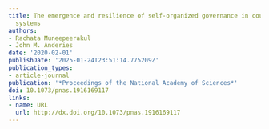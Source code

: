 ```yaml
---
title: The emergence and resilience of self-organized governance in coupled infrastructure
  systems
authors:
- Rachata Muneepeerakul
- John M. Anderies
date: '2020-02-01'
publishDate: '2025-01-24T23:51:14.775209Z'
publication_types:
- article-journal
publication: '*Proceedings of the National Academy of Sciences*'
doi: 10.1073/pnas.1916169117
links:
- name: URL
  url: http://dx.doi.org/10.1073/pnas.1916169117
---
```

